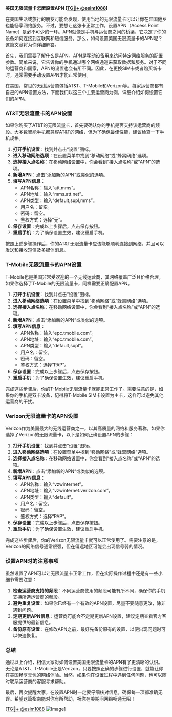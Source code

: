 **美国无限流量卡怎麽設置APN [[TG💪+ @esim1088](https://t.me/s/esim1088)]**

在美国生活或旅行的朋友可能会发现，使用当地的无限流量卡可以让你在异国他乡也能畅享网络服务。不过，要想让这张卡正常工作，设置APN（Access Point Name）是必不可少的一环。APN就像是手机与运营商之间的桥梁，它决定了你的设备如何连接到互联网和短信服务。那么，如何设置美国无限流量卡的APN呢？这篇文章将为你详细解答。

首先，我们需要了解什么是APN。APN是移动设备用来访问特定网络服务的配置参数。简单来说，它告诉你的手机通过哪个网络通道来获取数据和服务。对于不同的运营商和国家，APN的设置也会有所不同。因此，在更换SIM卡或者购买新卡时，通常需要手动设置APN才能正常使用。

在美国，常见的无线运营商包括AT&T、T-Mobile和Verizon等。每家运营商都有自己的APN设置方法，下面我们以这三个主要运营商为例，详细介绍如何设置它们的APN。

### AT&T无限流量卡的APN设置

如果你购买了AT&T的无限流量卡，首先要确认你的手机是否支持该运营商的频段。大多数智能手机都兼容AT&T的网络，但为了确保最佳性能，建议检查一下手机规格。

1. **打开手机设置**：找到并点击“设置”图标。
2. **进入移动网络选项**：在设置菜单中找到“移动网络”或“蜂窝网络”选项。
3. **选择接入点名称**：在移动网络设置中，你会看到“接入点名称”或“APN”的选项。
4. **新增APN**：点击“添加新的APN”或类似的选项。
5. **填写APN信息**：
   - APN名称：输入“att.mms”。
   - APN地址：输入“mms.att.net”。
   - APN类型：输入“default,supl,mms”。
   - 用户名：留空。
   - 密码：留空。
   - 鉴权方式：选择“无”。
6. **保存设置**：完成以上步骤后，点击保存按钮。
7. **重启手机**：为了确保设置生效，建议重启手机。

按照上述步骤操作后，你的AT&T无限流量卡应该能够顺利连接到网络，并且可以发送和接收短信及多媒体消息。

### T-Mobile无限流量卡的APN设置

T-Mobile也是美国非常受欢迎的一个无线运营商，其网络覆盖广泛且价格合理。如果你选择了T-Mobile的无限流量卡，同样需要正确配置APN。

1. **打开手机设置**：找到并点击“设置”图标。
2. **进入移动网络选项**：在设置菜单中找到“移动网络”或“蜂窝网络”选项。
3. **选择接入点名称**：在移动网络设置中，你会看到“接入点名称”或“APN”的选项。
4. **新增APN**：点击“添加新的APN”或类似的选项。
5. **填写APN信息**：
   - APN名称：输入“epc.tmobile.com”。
   - APN地址：输入“epc.tmobile.com”。
   - APN类型：输入“default,supl”。
   - 用户名：留空。
   - 密码：留空。
   - 鉴权方式：选择“PAP”。
6. **保存设置**：完成以上步骤后，点击保存按钮。
7. **重启手机**：为了确保设置生效，建议重启手机。

完成这些步骤后，你的T-Mobile无限流量卡就能正常工作了。需要注意的是，如果你的手机是双卡设备，记得将T-Mobile SIM卡设置为主卡，这样可以避免其他运营商的干扰。

### Verizon无限流量卡的APN设置

Verizon作为美国最大的无线运营商之一，以其高质量的网络和服务著称。如果你选择了Verizon的无限流量卡，以下是如何正确设置APN的步骤：

1. **打开手机设置**：找到并点击“设置”图标。
2. **进入移动网络选项**：在设置菜单中找到“移动网络”或“蜂窝网络”选项。
3. **选择接入点名称**：在移动网络设置中，你会看到“接入点名称”或“APN”的选项。
4. **新增APN**：点击“添加新的APN”或类似的选项。
5. **填写APN信息**：
   - APN名称：输入“vzwinternet”。
   - APN地址：输入“vzwinternet.verizon.com”。
   - APN类型：输入“default”。
   - 用户名：留空。
   - 密码：留空。
   - 鉴权方式：选择“PAP”。
6. **保存设置**：完成以上步骤后，点击保存按钮。
7. **重启手机**：为了确保设置生效，建议重启手机。

完成这些步骤后，你的Verizon无限流量卡就可以正常使用了。需要注意的是，Verizon的网络信号通常很强，但在偏远地区可能会出现信号弱的情况。

### 设置APN时的注意事项

虽然设置了APN可以让无限流量卡正常工作，但在实际操作过程中还是有一些小细节需要注意：

1. **检查运营商支持的频段**：不同运营商使用的频段可能有所不同，确保你的手机支持所选运营商的频段。
2. **避免重复设置**：如果你已经有一个有效的APN设置，尽量不要随意更改，除非遇到问题。
3. **定期更新APN信息**：运营商可能会不定期更新APN设置，建议定期查看官方客服提供的最新信息。
4. **备份原有设置**：在修改APN之前，最好先备份原有的设置，以便出现问题时可以快速恢复。

### 总结

通过以上介绍，相信大家对如何设置美国无限流量卡的APN有了更清晰的认识。无论是AT&T、T-Mobile还是Verizon，只要按照正确的步骤进行设置，就能让你在美国畅享无忧的网络体验。当然，如果你在设置过程中遇到任何问题，也可以随时联系运营商的客服寻求帮助。

最后，再次提醒大家，在设置APN时一定要仔细核对信息，确保每一项都准确无误。希望这篇指南能对你有所帮助，祝你在美期间网络畅通无阻！

[[TG💪+ @esim1088](https://t.me/s/esim1088) ![Image](https://i.postimg.cc/4NQfJmqS/Snipaste-2025-05-13-00-14-12.png)]